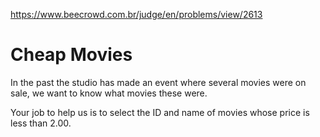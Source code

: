 https://www.beecrowd.com.br/judge/en/problems/view/2613

# Cheap Movies

In the past the studio has made an event where several movies were on sale, we
want to know what movies these were.

Your job to help us is to select the ID and name of movies whose price is less
than 2.00.
